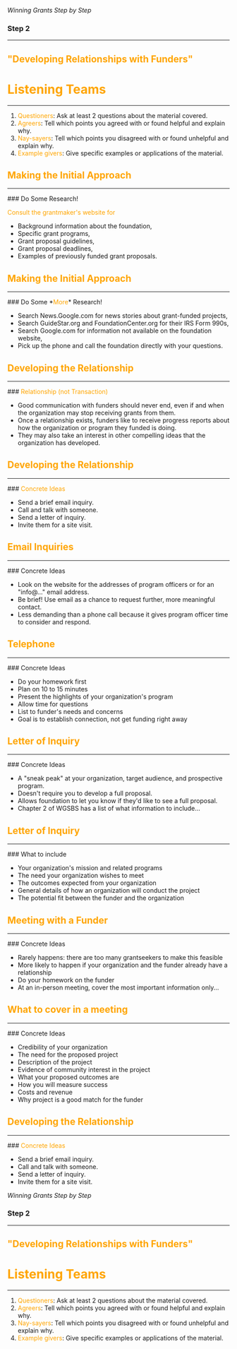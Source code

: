 *Winning Grants Step by Step*

### Step 2

---

## <span style="color: orange;">"Developing Relationships with Funders"</span>


# <span style="color: orange;">Listening Teams</span>
<hr />

1. <span style="color: orange;">Questioners</span>: Ask at least 2 questions about the material covered.
2. <span style="color: orange;">Agreers</span>: Tell which points you agreed with or found helpful and explain why.
3. <span style="color: orange;">Nay-sayers</span>: Tell which points you disagreed with or found unhelpful and explain why.
4. <span style="color: orange;">Example givers</span>: Give specific examples or applications of the material.



## <span style="color: orange;">Making the Initial Approach</span>
<hr />
### Do Some Research!

<span style="color: orange;">Consult the grantmaker's website for</span>

* Background information about the foundation,  <!-- .element: class="fragment" data-fragment-index="1" -->
* Specific grant programs,  <!-- .element: class="fragment" data-fragment-index="2" -->
* Grant proposal guidelines,  <!-- .element: class="fragment" data-fragment-index="3" -->
* Grant proposal deadlines,  <!-- .element: class="fragment" data-fragment-index="4" -->
* Examples of previously funded grant proposals.  <!-- .element: class="fragment" data-fragment-index="5" -->



## <span style="color: orange;">Making the Initial Approach</span>
<hr />
### Do Some *<span style="color: orange;">More</span>* Research!

* Search News.Google.com for news stories about grant-funded projects,  <!-- .element: class="fragment" data-fragment-index="1" -->
* Search GuideStar.org and FoundationCenter.org  for their IRS Form 990s,  <!-- .element: class="fragment" data-fragment-index="2" -->
* Search Google.com for information not available on the foundation website,  <!-- .element: class="fragment" data-fragment-index="3" -->
* Pick up the phone and call the foundation directly with your questions.  <!-- .element: class="fragment" data-fragment-index="4" -->



## <span style="color: orange;">Developing the Relationship</span>
<hr />
### <span style="color: orange;">Relationship (not Transaction)</span>

* Good communication with funders should never end, even if and when the organization may stop receiving grants from them.  <!-- .element: class="fragment" data-fragment-index="1" -->
* Once a relationship exists, funders like to receive progress reports about how the organization or program they funded is doing.  <!-- .element: class="fragment" data-fragment-index="2" -->
* They may also take an interest in other compelling ideas that the organization has developed.  <!-- .element: class="fragment" data-fragment-index="3" -->



## <span style="color: orange;">Developing the Relationship</span>
<hr />
### <span style="color: orange;">Concrete Ideas</span>

* Send a brief email inquiry.  <!-- .element: class="fragment" data-fragment-index="1" -->
* Call and talk with someone.  <!-- .element: class="fragment" data-fragment-index="2" -->
* Send a letter of inquiry.  <!-- .element: class="fragment" data-fragment-index="3" -->
* Invite them for a site visit.  <!-- .element: class="fragment" data-fragment-index="4" -->



## <span style="color: orange;">Email Inquiries</span>
<hr />
### Concrete Ideas

* Look on the website for the addresses of program officers or for an "info@..." email address.  <!-- .element: class="fragment" data-fragment-index="1" -->
* Be brief! Use email as a chance to request further, more meaningful contact.  <!-- .element: class="fragment" data-fragment-index="2" -->
* Less demanding than a phone call because it gives program officer time to consider and respond.  <!-- .element: class="fragment" data-fragment-index="3" -->



## <span style="color: orange;">Telephone</span>
<hr />
### Concrete Ideas

* Do your homework first  <!-- .element: class="fragment" data-fragment-index="1" -->
* Plan on 10 to 15 minutes  <!-- .element: class="fragment" data-fragment-index="2" -->
* Present the highlights of your organization's program  <!-- .element: class="fragment" data-fragment-index="3" -->
* Allow time for questions  <!-- .element: class="fragment" data-fragment-index="4" -->
* List to funder's needs and concerns  <!-- .element: class="fragment" data-fragment-index="5" -->
* Goal is to establish connection, not get funding right away  <!-- .element: class="fragment" data-fragment-index="6" -->



## <span style="color: orange;">Letter of Inquiry</span>
<hr />
### Concrete Ideas

* A "sneak peak" at your organization, target audience, and prospective program.<!-- .element: class="fragment" data-fragment-index="1" -->
* Doesn't require you to develop a full proposal.  <!-- .element: class="fragment" data-fragment-index="2" -->
* Allows foundation to let you know if they'd like to see a full proposal.  <!-- .element: class="fragment" data-fragment-index="3" -->
* Chapter 2 of WGSBS has a list of what information to include...  <!-- .element: class="fragment" data-fragment-index="4" -->



## <span style="color: orange;">Letter of Inquiry</span>
<hr />
### What to include

* Your organization's mission and related programs  <!-- .element: class="fragment" data-fragment-index="0" -->
* The need your organization wishes to meet  <!-- .element: class="fragment" data-fragment-index="1" -->
* The outcomes expected from your organization  <!-- .element: class="fragment" data-fragment-index="2" -->
* General details of how an organization will conduct the project  <!-- .element: class="fragment" data-fragment-index="3" -->
* The potential fit between the funder and the organization  <!-- .element: class="fragment" data-fragment-index="4" -->



## <span style="color: orange;">Meeting with a Funder</span>
<hr />
### Concrete Ideas

* Rarely happens: there are too many grantseekers to make this feasible  <!-- .element: class="fragment" data-fragment-index="1" -->
* More likely to happen if your organization and the funder already have a relationship  <!-- .element: class="fragment" data-fragment-index="2" -->
* Do your homework on the funder  <!-- .element: class="fragment" data-fragment-index="3" -->
* At an in-person meeting, cover the most important information only...  <!-- .element: class="fragment" data-fragment-index="4" -->



## <span style="color: orange;">What to cover in a meeting</span>
<hr />
### Concrete Ideas

* Credibility of your organization  <!-- .element: class="fragment" data-fragment-index="1" -->
* The need for the proposed project  <!-- .element: class="fragment" data-fragment-index="2" -->
* Description of the project  <!-- .element: class="fragment" data-fragment-index="3" -->
* Evidence of community interest in the project  <!-- .element: class="fragment" data-fragment-index="4" -->
* What your proposed outcomes are  <!-- .element: class="fragment" data-fragment-index="5" -->
* How you will measure success  <!-- .element: class="fragment" data-fragment-index="6" -->
* Costs and revenue  <!-- .element: class="fragment" data-fragment-index="7" -->
* Why project is a good match for the funder  <!-- .element: class="fragment" data-fragment-index="8" -->



## <span style="color: orange;">Developing the Relationship</span>
<hr />
### <span style="color: orange;">Concrete Ideas</span>

* Send a brief email inquiry.
* Call and talk with someone.
* Send a letter of inquiry.
* Invite them for a site visit.



*Winning Grants Step by Step*

### Step  2

---

## <span style="color: orange;">"Developing Relationships with Funders"</span>


# <span style="color: orange;">Listening Teams</span>
<hr />

1. <span style="color: orange;">Questioners</span>: Ask at least 2 questions about the material covered.
2. <span style="color: orange;">Agreers</span>: Tell which points you agreed with or found helpful and explain why.
3. <span style="color: orange;">Nay-sayers</span>: Tell which points you disagreed with or found unhelpful and explain why.
4. <span style="color: orange;">Example givers</span>: Give specific examples or applications of the material.
